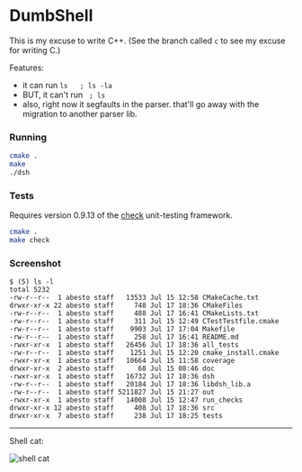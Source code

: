 # DumbShell

This is my excuse to write C++. (See the branch called `c` to see my excuse for writing C.)

Features:
 - it can run ` ls   ; ls -la `
 - BUT, it can't run ` ; ls`
 - also, right now it segfaults in the parser. that'll go away with the migration to another parser lib.

### Running

```sh
cmake .
make
./dsh
```

### Tests

Requires version 0.9.13 of the [check](http://check.sourceforge.net/) unit-testing framework.

```sh
cmake .
make check
```

### Screenshot

```
$ (5) ls -l
total 5232
-rw-r--r--  1 abesto staff   13533 Jul 15 12:58 CMakeCache.txt
drwxr-xr-x 22 abesto staff     748 Jul 17 18:36 CMakeFiles
-rw-r--r--  1 abesto staff     488 Jul 17 16:41 CMakeLists.txt
-rw-r--r--  1 abesto staff     311 Jul 15 12:49 CTestTestfile.cmake
-rw-r--r--  1 abesto staff    9903 Jul 17 17:04 Makefile
-rw-r--r--  1 abesto staff     258 Jul 17 16:41 README.md
-rwxr-xr-x  1 abesto staff   26456 Jul 17 18:36 all_tests
-rw-r--r--  1 abesto staff    1251 Jul 15 12:20 cmake_install.cmake
-rwxr-xr-x  1 abesto staff   10664 Jul 15 11:58 coverage
drwxr-xr-x  2 abesto staff      68 Jul 15 08:46 doc
-rwxr-xr-x  1 abesto staff   16732 Jul 17 18:36 dsh
-rw-r--r--  1 abesto staff   20184 Jul 17 18:36 libdsh_lib.a
-rw-r--r--  1 abesto staff 5211827 Jul 15 21:27 out
-rwxr-xr-x  1 abesto staff   14008 Jul 15 12:47 run_checks
drwxr-xr-x 12 abesto staff     408 Jul 17 18:36 src
drwxr-xr-x  7 abesto staff     238 Jul 17 18:25 tests
```

----

Shell cat:

![shell cat](http://s3.favim.com/orig/47/black-and-white-cat-cute-shell-Favim.com-438008.jpg)

